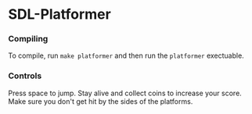 # SDL-Platformer
### Compiling
To compile, run `make platformer` and then run the `platformer` exectuable.

### Controls
Press space to jump. Stay alive and collect coins to increase your score. Make sure you don't get hit by the sides of the platforms.
